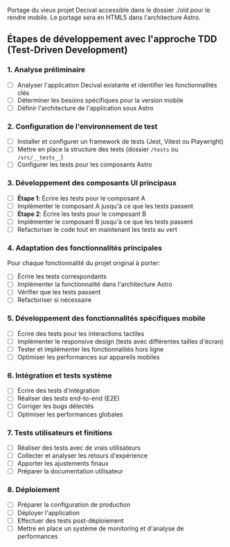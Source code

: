 Portage du vieux projet Decival accessible dans le dossier ./old pour le rendre mobile.
Le portage sera en HTML5 dans l'architecture Astro.

## Étapes de développement avec l'approche TDD (Test-Driven Development)

### 1. Analyse préliminaire
- [ ] Analyser l'application Decival existante et identifier les fonctionnalités clés
- [ ] Déterminer les besoins spécifiques pour la version mobile
- [ ] Définir l'architecture de l'application sous Astro

### 2. Configuration de l'environnement de test
- [ ] Installer et configurer un framework de tests (Jest, Vitest ou Playwright)
- [ ] Mettre en place la structure des tests (dossier `/tests` ou `/src/__tests__`)
- [ ] Configurer les tests pour les composants Astro

### 3. Développement des composants UI principaux
- [ ] **Étape 1**: Écrire les tests pour le composant A
- [ ] Implémenter le composant A jusqu'à ce que les tests passent
- [ ] **Étape 2**: Écrire les tests pour le composant B
- [ ] Implémenter le composant B jusqu'à ce que les tests passent
- [ ] Refactoriser le code tout en maintenant les tests au vert

### 4. Adaptation des fonctionnalités principales
Pour chaque fonctionnalité du projet original à porter:
- [ ] Écrire les tests correspondants
- [ ] Implémenter la fonctionnalité dans l'architecture Astro
- [ ] Vérifier que les tests passent
- [ ] Refactoriser si nécessaire

### 5. Développement des fonctionnalités spécifiques mobile
- [ ] Écrire des tests pour les interactions tactiles
- [ ] Implémenter le responsive design (tests avec différentes tailles d'écran)
- [ ] Tester et implémenter les fonctionnalités hors ligne
- [ ] Optimiser les performances sur appareils mobiles

### 6. Intégration et tests système
- [ ] Écrire des tests d'intégration
- [ ] Réaliser des tests end-to-end (E2E)
- [ ] Corriger les bugs détectés
- [ ] Optimiser les performances globales

### 7. Tests utilisateurs et finitions
- [ ] Réaliser des tests avec de vrais utilisateurs
- [ ] Collecter et analyser les retours d'expérience
- [ ] Apporter les ajustements finaux
- [ ] Préparer la documentation utilisateur

### 8. Déploiement
- [ ] Préparer la configuration de production
- [ ] Déployer l'application
- [ ] Effectuer des tests post-déploiement
- [ ] Mettre en place un système de monitoring et d'analyse de performances